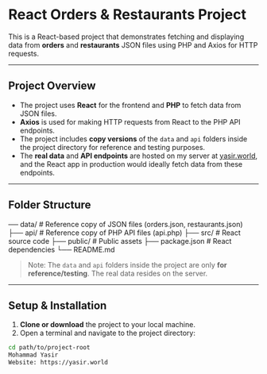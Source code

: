 # React Orders & Restaurants Project

This is a React-based project that demonstrates fetching and displaying data from **orders** and **restaurants** JSON files using PHP and Axios for HTTP requests.

---

## Project Overview

- The project uses **React** for the frontend and **PHP** to fetch data from JSON files.
- **Axios** is used for making HTTP requests from React to the PHP API endpoints.
- The project includes **copy versions** of the `data` and `api` folders inside the project directory for reference and testing purposes.
- The **real data** and **API endpoints** are hosted on my server at [yasir.world](https://yasir.world), and the React app in production would ideally fetch data from these endpoints.

---

## Folder Structure

── data/ # Reference copy of JSON files (orders.json, restaurants.json)
├── api/ # Reference copy of PHP API files (api.php)
├── src/ # React source code
├── public/ # Public assets
├── package.json # React dependencies
└── README.md


> Note: The `data` and `api` folders inside the project are only **for reference/testing**. The real data resides on the server.

---

## Setup & Installation

1. **Clone or download** the project to your local machine.
2. Open a terminal and navigate to the project directory:

```bash
cd path/to/project-root
Mohammad Yasir
Website: https://yasir.world
